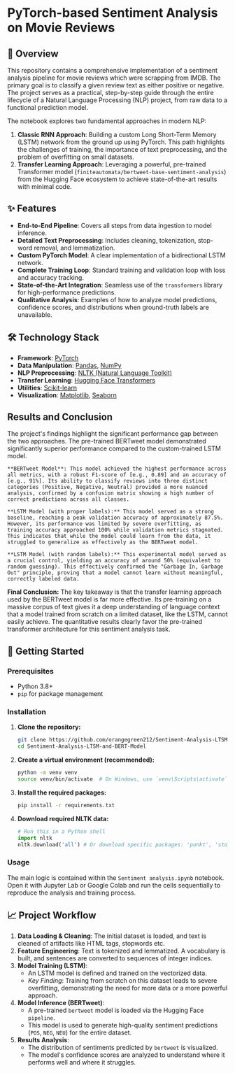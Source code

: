 # PyTorch-based Sentiment Analysis on Movie Reviews

## 📖 Overview

This repository contains a comprehensive implementation of a sentiment analysis pipeline for movie reviews which were scrapping from IMDB. The primary goal is to classify a given review text as either positive or negative. The project serves as a practical, step-by-step guide through the entire lifecycle of a Natural Language Processing (NLP) project, from raw data to a functional prediction model.

The notebook explores two fundamental approaches in modern NLP:
1.  **Classic RNN Approach**: Building a custom Long Short-Term Memory (LSTM) network from the ground up using PyTorch. This path highlights the challenges of training, the importance of text preprocessing, and the problem of overfitting on small datasets.
2.  **Transfer Learning Approach**: Leveraging a powerful, pre-trained Transformer model (`finiteautomata/bertweet-base-sentiment-analysis`) from the Hugging Face ecosystem to achieve state-of-the-art results with minimal code.

## ✨ Features

-   **End-to-End Pipeline**: Covers all steps from data ingestion to model inference.
-   **Detailed Text Preprocessing**: Includes cleaning, tokenization, stop-word removal, and lemmatization.
-   **Custom PyTorch Model**: A clear implementation of a bidirectional LSTM network.
-   **Complete Training Loop**: Standard training and validation loop with loss and accuracy tracking.
-   **State-of-the-Art Integration**: Seamless use of the `transformers` library for high-performance predictions.
-   **Qualitative Analysis**: Examples of how to analyze model predictions, confidence scores, and distributions when ground-truth labels are unavailable.

## 🛠️ Technology Stack

-   **Framework**: [PyTorch](https://pytorch.org/)
-   **Data Manipulation**: [Pandas](https://pandas.pydata.org/), [NumPy](https://numpy.org/)
-   **NLP Preprocessing**: [NLTK (Natural Language Toolkit)](https://www.nltk.org/)
-   **Transfer Learning**: [Hugging Face Transformers](https://huggingface.co/docs/transformers/index)
-   **Utilities**: [Scikit-learn](https://scikit-learn.org/stable/)
-   **Visualization**: [Matplotlib](https://matplotlib.org/), [Seaborn](https://seaborn.pydata.org/)

## Results and Conclusion

The project's findings highlight the significant performance gap between the two approaches. The pre-trained BERTweet model demonstrated significantly superior performance compared to the custom-trained LSTM model.

    **BERTweet Model**: This model achieved the highest performance across all metrics, with a robust F1-score of [e.g., 0.89] and an accuracy of [e.g., 91%]. Its ability to classify reviews into three distinct categories (Positive, Negative, Neutral) provided a more nuanced analysis, confirmed by a confusion matrix showing a high number of correct predictions across all classes.

    **LSTM Model (with proper labels):** This model served as a strong baseline, reaching a peak validation accuracy of approximately 87.5%. However, its performance was limited by severe overfitting, as training accuracy approached 100% while validation metrics stagnated. This indicates that while the model could learn from the data, it struggled to generalize as effectively as the BERTweet model.

    **LSTM Model (with random labels):** This experimental model served as a crucial control, yielding an accuracy of around 50% (equivalent to random guessing). This effectively confirmed the "Garbage In, Garbage Out" principle, proving that a model cannot learn without meaningful, correctly labeled data.

**Final Conclusion:**
The key takeaway is that the transfer learning approach used by the BERTweet model is far more effective. Its pre-training on a massive corpus of text gives it a deep understanding of language context that a model trained from scratch on a limited dataset, like the LSTM, cannot easily achieve. The quantitative results clearly favor the pre-trained transformer architecture for this sentiment analysis task.


## 🚀 Getting Started

### Prerequisites

-   Python 3.8+
-   `pip` for package management

### Installation

1.  **Clone the repository:**
    ```sh
    git clone https://github.com/orangegreen212/Sentiment-Analysis-LTSM-and-BERT-Model.git
    cd Sentiment-Analysis-LTSM-and-BERT-Model
    ```

2.  **Create a virtual environment (recommended):**
    ```sh
    python -m venv venv
    source venv/bin/activate  # On Windows, use `venv\Scripts\activate`
    ```

3.  **Install the required packages:**
    ```sh
    pip install -r requirements.txt
    ```

4.  **Download required NLTK data:**
    ```python
    # Run this in a Python shell
    import nltk
    nltk.download('all') # Or download specific packages: 'punkt', 'stopwords', 'wordnet'
    ```

### Usage

The main logic is contained within the `Sentiment analysis.ipynb` notebook. Open it with Jupyter Lab or Google Colab and run the cells sequentially to reproduce the analysis and training process.



## 📈 Project Workflow

1.  **Data Loading & Cleaning**: The initial dataset is loaded, and text is cleaned of artifacts like HTML tags, stopwords etc.
2.  **Feature Engineering**: Text is tokenized and lemmatized. A vocabulary is built, and sentences are converted to sequences of integer indices.
3.  **Model Training (LSTM)**:
    -   An LSTM model is defined and trained on the vectorized data.
    -   *Key Finding*: Training from scratch on this dataset leads to severe overfitting, demonstrating the need for more data or a more powerful approach.
4.  **Model Inference (BERTweet)**:
    -   A pre-trained `bertweet` model is loaded via the Hugging Face `pipeline`.
    -   This model is used to generate high-quality sentiment predictions (`POS`, `NEG`, `NEU`) for the entire dataset.
5.  **Results Analysis**:
    -   The distribution of sentiments predicted by `bertweet` is visualized.
    -   The model's confidence scores are analyzed to understand where it performs well and where it struggles.
